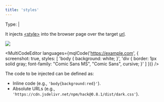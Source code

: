 ```yaml
---
title: 'styles'
--- 
```


Type: <TypeContainer><Type children='<string>'/> | <Type children='<string[]>'/></TypeContainer>

It injects [&lt;style&gt;](https://developer.mozilla.org/en-US/docs/Web/HTML/Element/style) into the browser page over the target [url](/docs/api/parameters/url).

![](https://cdn.microlink.io/docs/styles.png)

<MultiCodeEditor languages={mqlCode('https://example.com', { 
  screenshot: true, 
  styles: [
    'body { background: white; }',
    'div { border: 1px solid gray; font-family: "Comic Sans MS", "Comic Sans", cursive; }'
  ]
})} />

The code to be injected can be defined as:

- Inline code (e.g., `'body{background:red}'`).
- Absolute URLs (e.g., `'https://cdn.jsdelivr.net/npm/hack@0.8.1/dist/dark.css'`).
